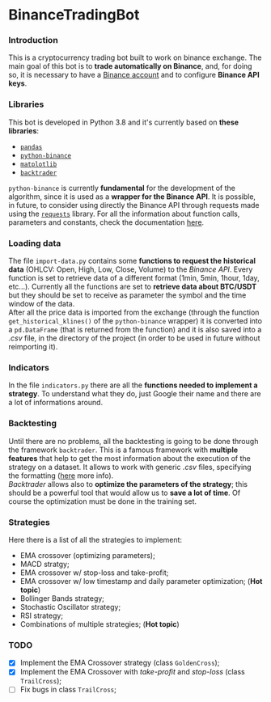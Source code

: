 # BinanceTradingBot

### Introduction
This is a cryptocurrency trading bot built to work on binance exchange.
The main goal of this bot is to **trade automatically on Binance**, and, for doing so, it is necessary to have a [Binance account](https://accounts.binance.com/en/register) and to configure **Binance API keys**.

### Libraries
This bot is developed in Python 3.8 and it's currently based on **these libraries**:
- [`pandas`](https://www.learndatasci.com/tutorials/python-pandas-tutorial-complete-introduction-for-beginners/)
- [`python-binance`](https://python-binance.readthedocs.io/en/latest/overview.html)
- [`matplotlib`](https://matplotlib.org/tutorials/introductory/pyplot.html)
- [`backtrader`](https://www.backtrader.com/docu/)

`python-binance` is currently **fundamental** for the development of the algorithm, since it is used as a **wrapper for the Binance API**.
It is possible, in future, to consider using directly the Binance API through requests made using the [`requests`](https://requests.readthedocs.io/projects/it/it/latest/) library.
For all the information about function calls, parameters and constants, check the documentation [here](https://python-binance.readthedocs.io/en/latest/overview.html).

### Loading data
The file `import-data.py` contains some **functions to request the historical data** (OHLCV: Open, High, Low, Close, Volume) to the *Binance API*. Every function is set to retrieve data of a different format (1min, 5min, 1hour, 1day, etc...). Currently all the functions are set to **retrieve data about BTC/USDT** but they should be set to receive as parameter the symbol and the time window of the data.<br/>
After all the price data is imported from the exchange (through the function `get_historical_klines()` of the `python-binance` wrapper) it is converted into a `pd.DataFrame` (that is returned from the function) and it is also saved into a *.csv* file, in the directory of the project (in order to be used in future without reimporting it).

### Indicators
In the file `indicators.py` there are all the **functions needed to implement a strategy**. To understand what they do, just Google their name and there are a lot of informations around.

### Backtesting
Until there are no problems, all the backtesting is going to be done through the framework `backtrader`. This is a famous framework with **multiple features** that help to get the most information about the execution of the strategy on a dataset. It allows to work with generic *.csv* files, specifying the formatting ([here](https://www.backtrader.com/docu/datafeed/) more info).<br/>
*Backtrader* allows also to **optimize the parameters of the strategy**; this should be a powerful tool that would allow us to **save a lot of time**. Of course the optimization must be done in the training set. 

### Strategies
Here there is a list of all the strategies to implement:
- EMA crossover (optimizing parameters);
- MACD stratgy;
- EMA crossover w/ stop-loss and take-profit;
- EMA crossover w/ low timestamp and daily parameter optimization; (**Hot topic**)
- Bollinger Bands strategy;
- Stochastic Oscillator strategy;
- RSI strategy;
- Combinations of multiple strategies; (**Hot topic**)

### TODO
- [x] Implement the EMA Crossover strategy (class `GoldenCross`);
- [x] Implement the EMA Crossover with *take-profit* and *stop-loss* (class `TrailCross`);
- [ ] Fix bugs in class `TrailCross`;
